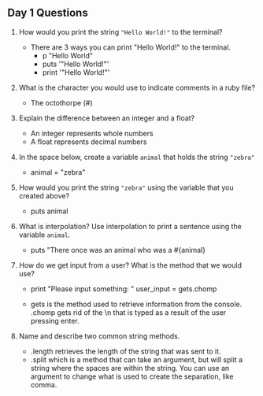 ## Day 1 Questions

1. How would you print the string `"Hello World!"` to the terminal?
    - There are 3 ways you can print "Hello World!" to the terminal.
      - p "Hello World"
      - puts '"Hello World!"'
      - print '"Hello World!"'

1. What is the character you would use to indicate comments in a ruby file?
    - The octothorpe (#)

1. Explain the difference between an integer and a float?
    - An integer represents whole numbers
    - A float represents decimal numbers

1. In the space below, create a variable `animal` that holds the string `"zebra"`
    - animal = "zebra"

1. How would you print the string `"zebra"` using the variable that you created above?
    - puts animal

1. What is interpolation? Use interpolation to print a sentence using the variable `animal`.
    - puts "There once was an animal who was a #{animal}

1. How do we get input from a user? What is the method that we would use?
    - print "Please input something: "
      user_input = gets.chomp

    - gets is the method used to retrieve information from the console. .chomp gets rid of the \n that is typed as a result of the user pressing enter.

1. Name and describe two common string methods.
    - .length retrieves the length of the string that was sent to it.
    - .split which is a method that can take an argument, but will split a string where the spaces are within the string. You can use an argument to change what is used to create the separation, like comma.
